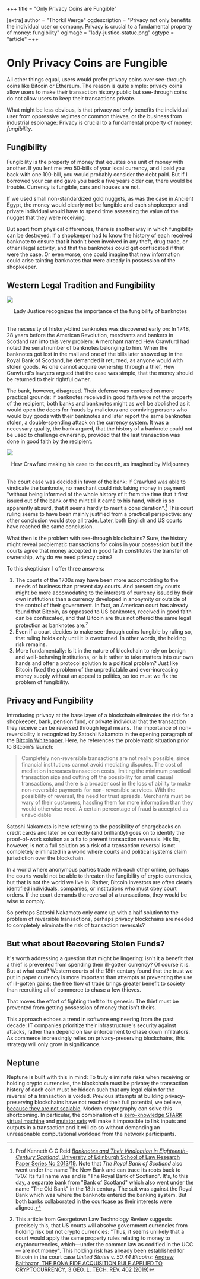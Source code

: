 +++
title = "Only Privacy Coins are Fungible"

[extra]
author = "Thorkil Værge"
ogdescription = "Privacy not only benefits the individual user or company. Privacy is crucial to a fundamental property of money: fungibility"
ogimage = "lady-justice-statue.png"
ogtype = "article"
+++

# Only Privacy Coins are Fungible
All other things equal, users would prefer privacy coins over see-through coins like Bitcoin or Ethereum. The reason is quite simple: privacy coins allow users to make their transaction history public but see-through coins do not allow users to keep their transactions private.

What might be less obvious, is that privacy *not only* benefits the individual user from oppressive regimes or common thieves, or the business from industrial espionage: Privacy is crucial to a fundamental property of money: *fungibility*.

## Fungibility
Fungibility is the property of money that equates one unit of money with another. If you lent me two 50-bills of your local currency, and I paid you back with one 100-bill, you would probably consider the debt paid. But if I borrowed your car and gave you back a five years older car, there would be trouble. Currency is fungible, cars and houses are not.

If we used small non-standardized gold nuggets, as was the case in Ancient Egypt, the money would clearly not be fungible and each shopkeeper and private individual would have to spend time assessing the value of the nugget that they were receiving.

But apart from physical differences, there is another way in which fungibility can be destroyed: If a shopkeeper had to know the history of each received banknote to ensure that it hadn't been involved in any theft, drug trade, or other illegal activity, and that the banknotes could get confiscated if that were the case. Or even worse, one could imagine that new information could arise tainting banknotes that were already in possession of the shopkeeper.

## Western Legal Tradition and Fungibility
![](lady-justice-statue.png)
<center>Lady Justice recognizes the importance of the fungibility of banknotes</center></br>

The necessity of history-blind banknotes was discovered early on: In 1748, 28 years before the American Revolution, merchants and bankers in Scotland ran into this very problem: A merchant named Hew Crawfurd had noted the serial number of banknotes belonging to him. When the banknotes got lost in the mail and one of the bills later showed up in the Royal Bank of Scotland, he demanded it returned, as anyone would with stolen goods. As one cannot acquire ownership through a thief, Hew Crawfurd's lawyers argued that the case was simple, that the money should be returned to their rightful owner.

The bank, however, disagreed. Their defense was centered on more practical grounds: if banknotes received in good faith were not the property of the recipient, both banks and banknotes might as well be abolished as it would open the doors for frauds by malicious and conniving persons who would buy goods with their banknotes and later report the same banknotes stolen, a double-spending attack on the currency system. It was a necessary quality, the bank argued, that the history of a banknote could not be used to challenge ownership, provided that the last transaction was done in good faith by the recipient.

![](hew-crawfurd-presenting-his-evidence-to-the-judge.png)
<center>Hew Crawfurd making his case to the courth, as imagined by Midjourney</center></br>

The court case was decided in favor of the bank: If Crawfurd was able to vindicate the banknote, no merchant could risk taking money in payment "without being informed of the whole history of it from the time that it first issued out of the bank or the mint till it came to his hand, which is so apparently absurd, that it seems hardly to merit a consideration".[^kennethreid] This court ruling seems to have been mainly justified from a practical perspective: any other conclusion would stop all trade. Later, both English and US courts have reached the same conclusion.

What then is the problem with see-through blockchains? Sure, the history might reveal problematic transactions for coins in your possession but if the courts agree that money accepted in good faith constitutes the transfer of ownership, why do we need privacy coins?

To this skepticism I offer three answers:
1. The courts of the 1700s may have been more accomodating to the needs of business than present day courts. And present day courts might be more accomodating to the interests of currency issued by their own institutions than a currency developed in anonymity or outside of the control of their government. In fact, an American court has already found that Bitcoin, as oppossed to US banknotes, received in good faith can be confiscated, and that Bitcoin are thus not offered the same legal protection as banknotes are.[^unitedstatesvsbitcoin]
2. Even if a court decides to make see-through coins fungible by ruling so, that ruling holds only until it is overturned. In other words, the holding risk remains.
3. More fundamentally: Is it in the nature of blockchain to rely on benign and well-behaving institutions, or is it rather to take matters into our own hands and offer a protocol solution to a political problem? Just like Bitcoin fixed the problem of the unpredictable and ever-increasing money supply without an appeal to politics, so too must we fix the problem of fungibility.

## Privacy and Fungibility
Introducing privacy at the base layer of a blockchain eliminates the risk for a shopkeeper, bank, pension fund, or private individual that the transaction they receive can be reversed through legal means. The importance of non-reversibility is recognized by Satoshi Nakamoto in the opening paragraph of the [Bitcoin Whitepaper](https://bitcoin.org/bitcoin.pdf). Here, he references the problematic situation prior to Bitcoin's launch:
> Completely non-reversible transactions are not really possible, since financial institutions cannot
avoid mediating disputes. The cost of mediation increases transaction costs, limiting the
minimum practical transaction size and cutting off the possibility for small casual transactions,
and there is a broader cost in the loss of ability to make non-reversible payments for non-
reversible services. With the possibility of reversal, the need for trust spreads. Merchants must
be wary of their customers, hassling them for more information than they would otherwise need.
A certain percentage of fraud is accepted as unavoidable

Satoshi Nakamoto is here referring to the possibility of chargebacks on credit cards and later on correctly (and brilliantly) goes on to identify the proof-of-work solution as a fix to prevent transaction reversals. His fix, however, is not a full solution as a risk of a transaction reversal is not completely eliminated in a world where courts and political systems claim jurisdiction over the blockchain.

In a world where anonymous parties trade with each other online, perhaps the courts would not be able to threaten the fungibility of crypto currencies, but that is not the world we live in. Rather, Bitcoin investors are often clearly identified individuals, companies, or institutions who must obey court orders. If the court demands the reversal of a transactions, they would be wise to comply.

So perhaps Satoshi Nakamoto only came up with a half solution to the problem of reversible transactions, perhaps privacy blockchains are needed to completely eliminate the risk of transaction reversals?

## But what about Recovering Stolen Funds?
It's worth addressing a question that might be lingering: isn't it a benefit that a thief is prevented from spending their ill-gotten currency? Of course it is. But at what cost? Western courts of the 18th century found that the trust we put in paper currency is more important than attempts at preventing the use of ill-gotten gains; the free flow of trade brings greater benefit to society than recruiting all of commerce to chase a few thieves.

That moves the effort of fighting theft to its genesis: The thief must be prevented from getting possession of money that isn't theirs.

This approach echoes a trend in software engineering from the past decade: IT companies prioritize their infrastructure's security against attacks, rather than depend on law enforcement to chase down infiltrators. As commerce increasingly relies on privacy-preserving blockchains, this strategy will only grow in significance.

## Neptune
Neptune is built with this in mind: To truly eliminate risks when receiving or holding crypto currencies, the blockchain must be private; the transaction history of each coin must be hidden such that any legal claim for the reversal of a transaction is voided. Previous attempts at building privacy-preserving blockchains have not reached their full potential, we believe, [because they are not scalable](../scalable-privacy-problem/). Modern cryptography can solve this shortcoming. In particular, the combination of a [zero-knowledge STARK virtual machine](../announcing-tvm) and [mutator sets](../alphanet/) will make it impossible to link inputs and outputs in a transaction and it will do so without demanding an unreasonable computational workload from the network participants.

[^kennethreid]: Prof Kenneth G C Reid [*Banknotes and Their Vindication in Eighteenth-Century Scotland*, University of Edinburgh School of Law Research Paper Series No 2013/19](https://papers.ssrn.com/sol3/papers.cfm?abstract_id=2260952). Note that <i>The Royal Bank of Scotland</i> also went under the name The New Bank and can trace its roots back to 1707. Its full name was and is "The Royal Bank of Scotland". It's, to this day, a separate bank from "Bank of Scotland" which also went under the name "The Old Bank" in the 18th century. The suit was against the Royal Bank which was where the banknote entered the banking system. But both banks collaborated in the courtcase as their interests were aligned.

[^unitedstatesvsbitcoin]: This article from Georgetown Law Technology Review suggests precisely this, that US courts will absolve government currencies from holding risk but not crypto currencies: "Thus, it seems unlikely that a court would apply the same property rules relating to money to cryptocurrencies, which—under the common law as codified in the UCC — are not money". This holding risk has already been established for Bitcoin in the court case *United States v. 50.44 Bitcoins*:  [Andrew Balthazor, THE BONA FIDE ACQUISITION RULE APPLIED TO CRYPTOCURRENCY, 3 GEO. L. TECH. REV. 402 (2019)](https://georgetownlawtechreview.org/wp-content/uploads/2019/05/3.1-Balthazor-pp-402-425.pdf)
